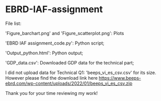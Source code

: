 # EBRD-IAF-assignment


File list: 

'Figure_barchart.png' and 'Figure_scatterplot.png': Plots

'EBRD IAF assignment_code.py': Python script; 

'Output_python.html': Python output;

'GDP_data.csv': Downloaded GDP data for the technical part; 

I did not upload data for Technical Q1: 'beeps_vi_es_csv.csv' for its size. However please find the download link here https://www.beeps-ebrd.com/wp-content/uploads/2022/01/beeps_vi_es_csv.zip


Thank you for your time reviewing my work!
